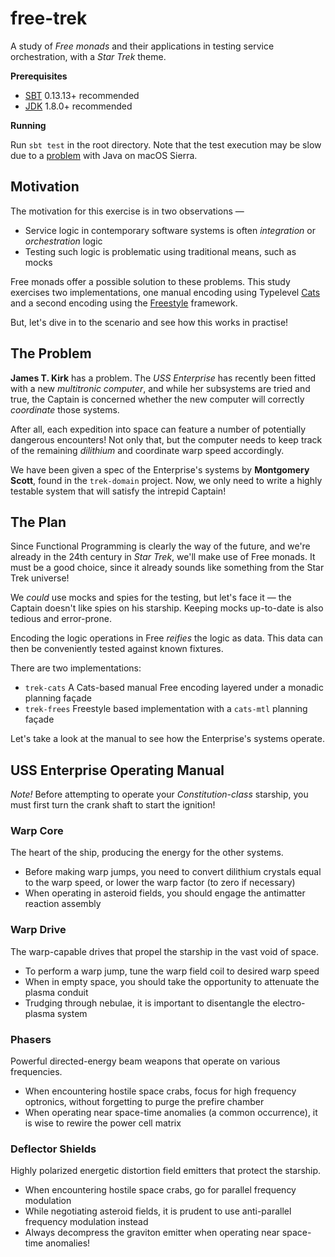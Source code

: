 # free-trek

A study of *Free monads* and their applications in testing service orchestration, with a *Star Trek* theme.

**Prerequisites**
- [SBT](http://www.scala-sbt.org/) 0.13.13+ recommended
- [JDK](http://www.oracle.com/technetwork/java/javase/downloads/jdk8-downloads-2133151.html) 1.8.0+ recommended

**Running**

Run `sbt test` in the root directory. Note that the test execution may be slow due to a [problem](https://thoeni.io/post/macos-sierra-java/) with Java on macOS Sierra.

## Motivation

The motivation for this exercise is in two observations &mdash;
- Service logic in contemporary software systems is often *integration* or *orchestration* logic
- Testing such logic is problematic using traditional means, such as mocks

Free monads offer a possible solution to these problems. This study exercises two implementations, one manual encoding using Typelevel [Cats](https://github.com/typelevel/cats) and a second encoding using the [Freestyle](http://frees.io/) framework.

But, let's dive in to the scenario and see how this works in practise!

## The Problem

**James T. Kirk** has a problem. The *USS Enterprise* has recently been fitted with a new *multitronic computer*, and while her subsystems are tried and true, the Captain is concerned whether the new computer will correctly *coordinate* those systems.

After all, each expedition into space can feature a number of potentially dangerous encounters! Not only that, but the computer needs to keep track of the remaining *dilithium* and coordinate warp speed accordingly.

We have been given a spec of the Enterprise's systems by **Montgomery Scott**, found in the `trek-domain` project. Now, we only need to write a highly testable system that will satisfy the intrepid Captain!

## The Plan

Since Functional Programming is clearly the way of the future, and we're already in the 24th century in *Star Trek*, we'll make use of Free monads. It must be a good choice, since it already sounds like something from the Star Trek universe!

We *could* use mocks and spies for the testing, but let's face it &mdash; the Captain doesn't like spies on his starship. Keeping mocks up-to-date is also tedious and error-prone.

Encoding the logic operations in Free *reifies* the logic as data. This data can then be conveniently tested against known fixtures.

There are two implementations:
- `trek-cats` A Cats-based manual Free encoding layered under a monadic planning façade
- `trek-frees` Freestyle based implementation with a `cats-mtl` planning façade

Let's take a look at the manual to see how the Enterprise's systems operate.

## USS Enterprise Operating Manual

*Note!* Before attempting to operate your *Constitution-class* starship, you must first turn the crank shaft to start the ignition!

### Warp Core

The heart of the ship, producing the energy for the other systems.
- Before making warp jumps, you need to convert dilithium crystals equal to the warp speed, or lower the warp factor (to zero if necessary)
- When operating in asteroid fields, you should engage the antimatter reaction assembly

### Warp Drive

The warp-capable drives that propel the starship in the vast void of space.
- To perform a warp jump, tune the warp field coil to desired warp speed
- When in empty space, you should take the opportunity to attenuate the plasma conduit
- Trudging through nebulae, it is important to disentangle the electro-plasma system

### Phasers

Powerful directed-energy beam weapons that operate on various frequencies.
- When encountering hostile space crabs, focus for high frequency optronics, without forgetting to purge the prefire chamber
- When operating near space-time anomalies (a common occurrence), it is wise to rewire the power cell matrix

### Deflector Shields

Highly polarized energetic distortion field emitters that protect the starship.
- When encountering hostile space crabs, go for parallel frequency modulation
- While negotiating asteroid fields, it is prudent to use anti-parallel frequency modulation instead
- Always decompress the graviton emitter when operating near space-time anomalies!
